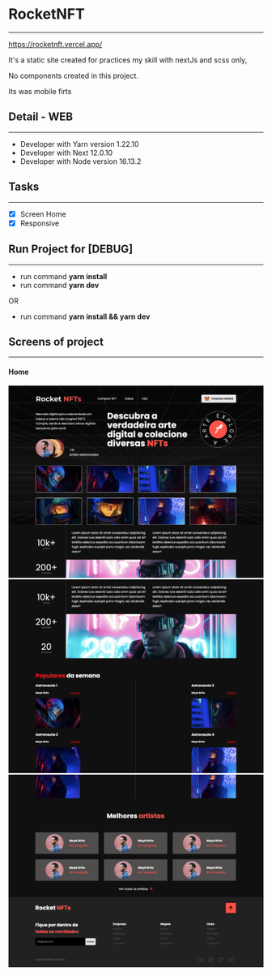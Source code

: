 # RocketNFT
------------------

https://rocketnft.vercel.app/

It's a static site created for practices my skill with nextJs and scss only,

No components created in this project.

Its was mobile firts

## Detail - WEB
------------------
- Developer with Yarn version 1.22.10
- Developer with Next 12.0.10
- Developer with Node version 16.13.2

## Tasks
------------------
- [x] Screen Home
- [x] Responsive

## Run Project for [DEBUG]
------------------
- run command  **yarn install**
- run command  **yarn dev**

OR

- run command **yarn install && yarn dev**

## Screens of project
------------------
#### **Home**
![](https://raw.githubusercontent.com/lscavalcante/rocketnft/main/public/project/Screen%20Shot%202022-03-02%20at%2011.05.07.png)
![](https://raw.githubusercontent.com/lscavalcante/rocketnft/main/public/project/Screen%20Shot%202022-03-02%20at%2011.05.34.png)
![](https://raw.githubusercontent.com/lscavalcante/rocketnft/main/public/project/Screen%20Shot%202022-03-02%20at%2011.05.48.png)
